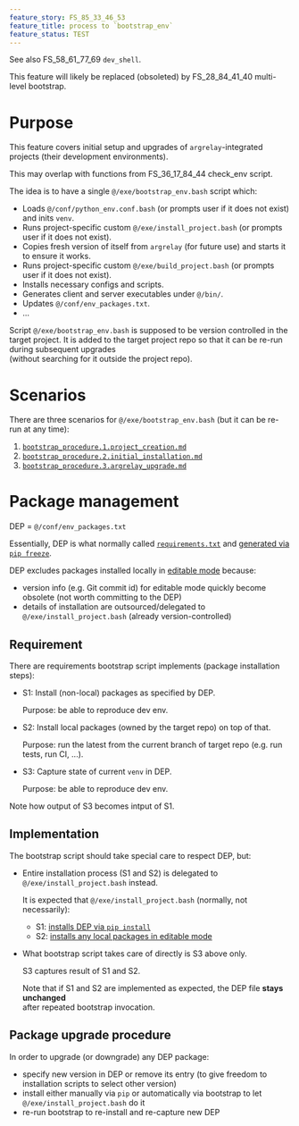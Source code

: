 ```yaml
---
feature_story: FS_85_33_46_53
feature_title: process to `bootstrap_env`
feature_status: TEST
---
```


See also FS_58_61_77_69 `dev_shell`.

This feature will likely be replaced (obsoleted) by FS_28_84_41_40 multi-level bootstrap.

# Purpose

This feature covers initial setup and upgrades of `argrelay`-integrated projects (their development environments).

This may overlap with functions from FS_36_17_84_44 check_env script.

The idea is to have a single `@/exe/bootstrap_env.bash` script which:
*   Loads `@/conf/python_env.conf.bash` (or prompts user if it does not exist) and inits `venv`.
*   Runs project-specific custom `@/exe/install_project.bash` (or prompts user if it does not exist).
*   Copies fresh version of itself from `argrelay` (for future use) and starts it to ensure it works.
*   Runs project-specific custom `@/exe/build_project.bash` (or prompts user if it does not exist).
*   Installs necessary configs and scripts.
*   Generates client and server executables under `@/bin/`.
*   Updates `@/conf/env_packages.txt`.
*   ...

Script `@/exe/bootstrap_env.bash` is supposed to be version controlled in the target project.
It is added to the target project repo so that it can be re-run during subsequent upgrades<br/>
(without searching for it outside the project repo).

# Scenarios

There are three scenarios for `@/exe/bootstrap_env.bash` (but it can be re-run at any time):
1. [`bootstrap_procedure.1.project_creation.md`][bootstrap_procedure.1.project_creation.md]
2. [`bootstrap_procedure.2.initial_installation.md`][bootstrap_procedure.2.initial_installation.md]
3. [`bootstrap_procedure.3.argrelay_upgrade.md`][bootstrap_procedure.3.argrelay_upgrade.md]

# Package management

DEP = `@/conf/env_packages.txt`

Essentially, DEP is what normally called [`requirements.txt`][requirements_txt] and [generated via `pip freeze`][DEP_generation].

DEP excludes packages installed locally in [editable mode][editable_mode] because:
*   version info (e.g. Git commit id) for editable mode quickly become obsolete (not worth committing to the DEP)
*   details of installation are outsourced/delegated to `@/exe/install_project.bash` (already version-controlled)

## Requirement

There are requirements bootstrap script implements (package installation steps):

*   S1: Install (non-local) packages as specified by DEP.

    Purpose: be able to reproduce dev env.

*   S2: Install local packages (owned by the target repo) on top of that.

    Purpose: run the latest from the current branch of target repo (e.g. run tests, run CI, ...).

*   S3: Capture state of current `venv` in DEP.

    Purpose: be able to reproduce dev env.

Note how output of S3 becomes intput of S1.

## Implementation

The bootstrap script should take special care to respect DEP, but:

*   Entire installation process (S1 and S2) is delegated to `@/exe/install_project.bash` instead.

    It is expected that `@/exe/install_project.bash` (normally, not necessarily):
    *   S1: [installs DEP via `pip install`][DEP_installation]
    *   S2: [installs any local packages in editable mode][local_installation]

*   What bootstrap script takes care of directly is S3 above only.

    S3 captures result of S1 and S2.

    Note that if S1 and S2 are implemented as expected, the DEP file **stays unchanged**<br/>
    after repeated bootstrap invocation.

## Package upgrade procedure

In order to upgrade (or downgrade) any DEP package:
*   specify new version in DEP or remove its entry (to give freedom to installation scripts to select other version)
*   install either manually via `pip` or automatically via bootstrap to let `@/exe/install_project.bash` do it
*   re-run bootstrap to re-install and re-capture new DEP

[bootstrap_procedure.1.project_creation.md]: ../user_tutorials/bootstrap_procedure.1.project_creation.md
[bootstrap_procedure.2.initial_installation.md]: ../user_tutorials/bootstrap_procedure.2.initial_installation
[bootstrap_procedure.3.argrelay_upgrade.md]: ../user_tutorials/bootstrap_procedure.3.argrelay_upgrade.md

[requirements_txt]: https://www.google.com/search?q=python+requirements.txt
[editable_mode]: https://github.com/pypa/packaging.python.org/blob/6c27b1f0517ba3db46558a7d0b821ce701307b80/source/guides/distributing-packages-using-setuptools.rst#working-in-development-mode
[DEP_generation]: https://github.com/argrelay/argrelay/blob/v0.5.0.final/exe/bootstrap_env.bash#L499
[DEP_installation]: https://github.com/argrelay/argrelay/blob/v0.5.0.final/exe/install_project.bash#L10
[local_installation]: https://github.com/argrelay/argrelay/blob/v0.5.0.final/exe/install_project.bash#L14

